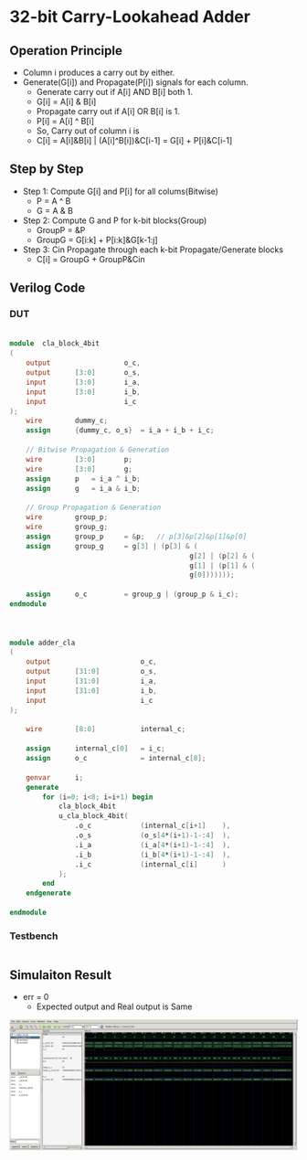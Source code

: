 # 32-bit Carry-Lookahead Adder
## Operation Principle
- Column i produces a carry out by either.
- Generate(G[i]) and Propagate(P[i]) signals for each column.
	- Generate carry out if A[i] AND B[i] both 1.
	- G[i] = A[i] & B[i]
	- Propagate carry out if A[i] OR B[i] is 1.
	- P[i] = A[i] ^ B[i]
	- So, Carry out of column i is
	- C[i] = A[i]&B[i] | (A[i]^B[i])&C[i-1] = G[i] + P[i]&C[i-1]

## Step by Step 
- Step 1: Compute G[i] and P[i] for all colums(Bitwise)
	- P = A ^ B
	- G = A & B
- Step 2: Compute G and P for k-bit blocks(Group)
	- GroupP = &P 
	- GroupG = G[i:k] + P[i:k]&G[k-1:j]
- Step 3: Cin Propagate through each k-bit Propagate/Generate blocks
	- C[i] = GroupG + GroupP&Cin

## Verilog Code
### DUT
```verilog	

module	cla_block_4bit
(
	output					o_c,
	output		[3:0]		o_s,
	input		[3:0]		i_a,
	input		[3:0]		i_b,
	input					i_c
);
	wire		dummy_c;
	assign		{dummy_c, o_s}	= i_a + i_b + i_c;
	
	// Bitwise Propagation & Generation
	wire		[3:0]		p;
	wire		[3:0]		g;
	assign		p	= i_a ^ i_b;
	assign		g	= i_a & i_b;

	// Group Propagation & Generation
	wire		group_p;
	wire		group_g;
	assign		group_p		= &p;	// p[3]&p[2]&p[1]&p[0]
	assign		group_g		= g[3] | (p[3] & (
											g[2] | (p[2] & (
											g[1] | (p[1] & (
											g[0]))))));

	assign		o_c			= group_g | (group_p & i_c);
endmodule



module adder_cla
(
	output						o_c,
	output		[31:0]			o_s,
	input		[31:0]			i_a,
	input		[31:0]			i_b,
	input						i_c
);
	
	wire		[8:0]			internal_c;

	assign		internal_c[0]	= i_c;
	assign		o_c				= internal_c[8];

	genvar		i;
	generate
		for (i=0; i<8; i=i+1) begin
			cla_block_4bit
			u_cla_block_4bit(
				.o_c			(internal_c[i+1]	),
				.o_s			(o_s[4*(i+1)-1-:4]	),
				.i_a			(i_a[4*(i+1)-1-:4]	),
				.i_b			(i_b[4*(i+1)-1-:4]	),
				.i_c			(internal_c[i]		)
			);
		end
	endgenerate

endmodule
```

### Testbench
```verilog	
```

## Simulaiton Result
- err = 0
	- Expected output and Real output is Same

![Waveform3](./03waveform.png)
